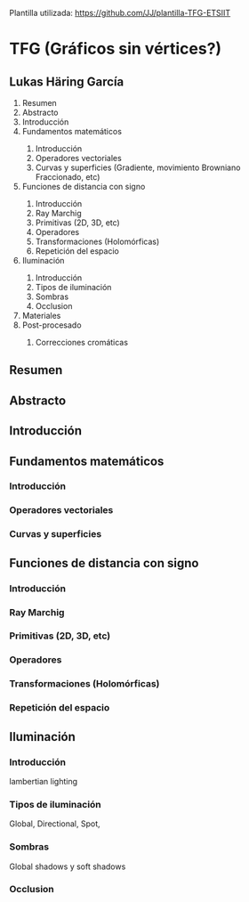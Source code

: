 Plantilla utilizada:
https://github.com/JJ/plantilla-TFG-ETSIIT

# TFG (Gráficos sin vértices?)
## Lukas Häring García

<ol>
    <li>Resumen</li>
    <li>Abstracto</li>
    <li>Introducción</li>
    <li>Fundamentos matemáticos</li>
    <ol>
        <li>Introducción</li>
        <li>Operadores vectoriales</li>
        <li>Curvas y superficies (Gradiente, movimiento Browniano Fraccionado, etc) </li>
    </ol>
    <li>Funciones de distancia con signo</li>
    <ol>
        <li>Introducción</li>
        <li>Ray Marchig</li>
        <li>Primitivas (2D, 3D, etc)</li>
        <li>Operadores</li>
        <li>Transformaciones (Holomórficas)</li>
        <li>Repetición del espacio</li>
    </ol>
    <li>Iluminación</li>
    <ol>
        <li>Introducción</li>
        <li>Tipos de iluminación</li>
        <li>Sombras</li>
        <li>Occlusion</li>
    </ol>
    <li>Materiales</li>
    <li>Post-procesado</li>
    <ol>
        <li>Correcciones cromáticas</li>
    </ol>
</ol>
     
## Resumen
## Abstracto
## Introducción
## Fundamentos matemáticos
### Introducción
### Operadores vectoriales
### Curvas y superficies
## Funciones de distancia con signo
### Introducción
### Ray Marchig
### Primitivas (2D, 3D, etc)
### Operadores
### Transformaciones (Holomórficas)
### Repetición del espacio
## Iluminación
### Introducción
lambertian lighting

### Tipos de iluminación

Global, Directional, Spot, 

### Sombras
Global shadows y soft shadows

### Occlusion


